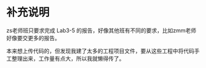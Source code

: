 # 补充说明

zs老师班只要求完成 Lab3-5 的报告，好像其他班有不同的要求，比如zmm老师好像要交更多的报告。

本来想上传代码的，但发现我建了太多的工程项目文件，要从这些工程中将代码手工整理出来，工作量有点大，所以我就懒得传了。